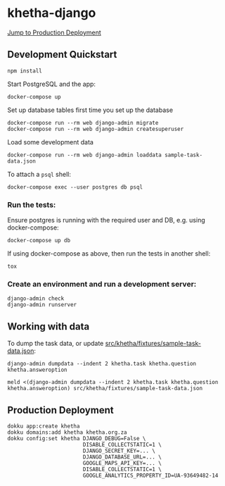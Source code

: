 khetha-django
=============

[Jump to Production Deployment](#production-deployment)

Development Quickstart
----------


```shell
npm install
```

Start PostgreSQL and the app:

```
docker-compose up
```

Set up database tables first time you set up the database

```
docker-compose run --rm web django-admin migrate
docker-compose run --rm web django-admin createsuperuser
```

Load some development data

```
docker-compose run --rm web django-admin loaddata sample-task-data.json
```

To attach a `psql` shell:

    docker-compose exec --user postgres db psql

### Run the tests:

Ensure postgres is running with the required user and DB, e.g. using docker-compose:

```
docker-compose up db
```

If using docker-compose as above, then run the tests in another shell:

```
tox
```

### Create an environment and run a development server:

```
django-admin check
django-admin runserver
```

Working with data
-----------------

To dump the task data, or update [src/khetha/fixtures/sample-task-data.json]:

```shell
django-admin dumpdata --indent 2 khetha.task khetha.question khetha.answeroption

meld <(django-admin dumpdata --indent 2 khetha.task khetha.question khetha.answeroption) src/khetha/fixtures/sample-task-data.json
```

[src/khetha/fixtures/sample-task-data.json]: src/khetha/fixtures/sample-task-data.json

Production Deployment
---------------------

```
dokku app:create khetha
dokku domains:add khetha khetha.org.za
dokku config:set khetha DJANGO_DEBUG=False \
                        DISABLE_COLLECTSTATIC=1 \
                        DJANGO_SECRET_KEY=... \
                        DJANGO_DATABASE_URL=... \
                        GOOGLE_MAPS_API_KEY=... \
                        DISABLE_COLLECTSTATIC=1 \
                        GOOGLE_ANALYTICS_PROPERTY_ID=UA-93649482-14
```